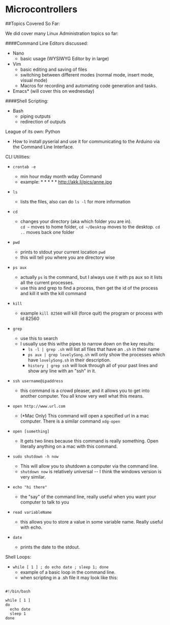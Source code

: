 Microcontrollers
================



##Topics Covered So Far:


We did cover many Linux Administration topics so far:


####Command Line Editors discussed:
- Nano
  - basic usage (WYSIWYG Editor by in large)
- Vim
  - basic editing and saving of files
  - switching between different modes (normal mode, insert mode, visual mode)
  - Macros for recording and automating code generation and tasks.
- Emacs* (will cover this on wednesday)

####Shell Scripting:
- Bash
  - piping outputs
  - redirection of outputs


League of its own: Python
- How to install pyserial and use it for communicating to the Arduino via the Command Line Interface.

CLI Utilities: 
  - `crontab -e`
     - min hour mday month wday Command
     - example:  * * * * * http://akk.li/pics/anne.jpg
     
  - `ls`
    - lists the files, also can do `ls -l` for more information
    
  - `cd`
    -  changes your directory (aka which folder you are in).  
        `cd ~` moves to home folder, 
        `cd ~/Desktop` moves to the desktop.
        `cd ..` moves back one folder

  - `pwd` 
    -  prints to stdout your current location
        `pwd`
    -  this will tell you where you are directory wise
    
  - `ps aux` 
    - actually `ps` is the command, but I always use it with ps aux so it lists all the current processes.
    - use this and grep to find a process, then get the id of the process and kill it with the kill command
    
  - `kill`
    - example `kill 82560` will kill (force quit) the program or process with id 82560
    
  - `grep` 
    - use this to search
    - I usually use this withe pipes to narrow down on the key results:
      - `ls -l | grep .sh` will list all files that have an `.sh`   in their name
      - `ps aux | grep lovelySong.sh`  will only show the processes which have `lovelySong.sh` in their description.
      - `history | grep ssh` will look through all of your past lines and show any line with an "ssh" in it.
      
  - `ssh username@ipaddress`
      - this command is a crowd pleaser, and it allows you to get into another computer. You all know very well what this means.
      
  - `open http://www.url.com`
      - (*Mac Only) This command will open a specified url in a mac computer.  There is a similar command `xdg-open `
  
  - `open [something]`
      - It gets two lines because this command is really something.  Open literally anything on a mac with this command.
  
  - `sudo shutdown -h now`
      - This will allow you to shutdown a computer via the command line.
      - `shutdown now` is relatively universal --  I think the windows version is very similar.
  
  - `echo "hi there"`
      - the "say" of the command line, really useful when you want your computer to talk to you
  
  - `read variableName`
      - this allows you to store a value in some variable name. Really useful with echo.
  
  - `date`
      - prints the date to the stdout.


Shell Loops:

  - `while [ 1 ] ; do echo date ; sleep 1; done` 
      - example of a basic loop in the command line.
      - when scripting in a .sh file it may look like this:


<pre>
<code class="bash">
#!/bin/bash

while [ 1 ]
do
  echo date
  sleep 1 
done
</code>
</pre>
